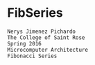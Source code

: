 # FibSeries

	Nerys Jimenez Pichardo
	The College of Saint Rose
	Spring 2016
	Microcomputer Architecture 
	Fibonacci Series
